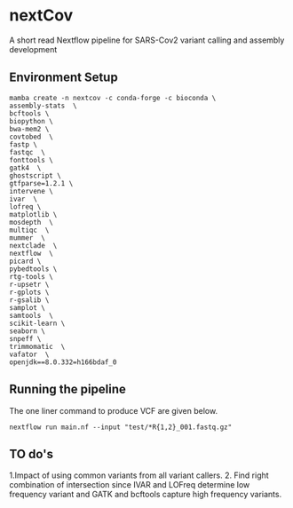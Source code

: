 # nextCov

A short read Nextflow pipeline for SARS-Cov2 variant calling and assembly development

## Environment Setup

```
mamba create -n nextcov -c conda-forge -c bioconda \
assembly-stats  \
bcftools \
biopython \
bwa-mem2 \
covtobed  \
fastp \
fastqc  \
fonttools \
gatk4  \
ghostscript \
gtfparse=1.2.1 \
intervene \
ivar  \
lofreq \
matplotlib \
mosdepth  \
multiqc  \
mummer  \
nextclade  \
nextflow  \
picard \
pybedtools \
rtg-tools \
r-upsetr \
r-gplots \
r-gsalib \
samplot \
samtools  \
scikit-learn \
seaborn \
snpeff \
trimmomatic  \
vafator  \
openjdk==8.0.332=h166bdaf_0
```

## Running the pipeline

The one liner command to produce VCF are given below.

```
nextflow run main.nf --input "test/*R{1,2}_001.fastq.gz"
```

## TO do's

1.Impact of using common variants from all variant callers.
2. Find right combination of intersection since IVAR and LOFreq determine low frequency variant and GATK and bcftools capture high frequency variants.
